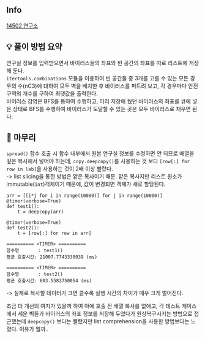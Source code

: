 ## Info
[14502 연구소](https://www.acmicpc.net/problem/14502)

## 💡 풀이 방법 요약
연구실 정보를 입력받으면서 바이러스들의 좌표와 빈 공간의 좌표를 따로 리스트에 저장해 둔다.  
`itertools.combinations` 모듈을 이용하여 빈 공간들 중 3개를 고를 수 있는 모든 경우의 수(nC3)에 대하여 모두 벽을 배치한 후 바이러스를 퍼트려 보고, 각 경우마다 안전 구역의 개수를 구하여 최댓값을 출력한다.  
바이러스 감염은 BFS를 통하여 수행하고, 미리 저장해 뒀던 바이러스의 좌표를 큐에 넣은 상태로 BFS를 수행하여 바이러스가 도달할 수 있는 곳은 모두 바이러스로 채우면 된다.

## 🙂 마무리
`spread()` 함수 호출 시 함수 내부에서 원본 연구실 정보를 수정하면 안 되므로 배열을 깊은 복사해서 넣어야 하는데, `copy.deepcopy()`를 사용하는 것 보다 `[row[:] for row in lab]`을 사용하는 것이 2배 이상 빨랐다.  
  -> list slicing을 통한 방법은 얕은 복사이기 때문. 얕은 복사지만 리스트 원소가 immutable(`int`)객체이기 때문에, 값이 변경되면 객체가 새로 할당된다.

```
arr = [[i*j for i in range(10000)] for j in range(10000)]
@timer(verbose=True)
def test1():
    t = deepcopy(arr)

@timer(verbose=True)
def test2():
    t = [row[:] for row in arr]
```
```
========== <TIMER> ==========
함수명       : test1()
평균 호출시간: 21007.7743330039 (ms)

========== <TIMER> ==========
함수명       : test2()
평균 호출시간: 603.5583750054 (ms)
```
-> 실제로 복사할 데이터가 크면 클수록 실행 시간의 차이가 매우 크게 벌어진다.

조금 더 개선의 여지가 있을까 하여 아예 호출 전 배열 복사를 없애고, 각 테스트 케이스에서 세운 벽들과 바이러스의 좌표 정보를 저장해 두었다가 원상복구시키는 방법으로 접근했는데 `deepcopy()` 보다는 빨랐지만 list comprehension을 사용한 방법보다는 느렸다. 이유가 뭘까..
